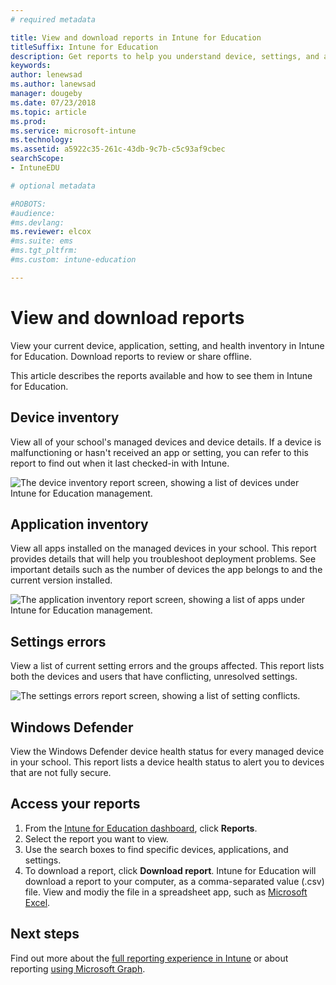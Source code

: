 ```yaml
---
# required metadata

title: View and download reports in Intune for Education 
titleSuffix: Intune for Education
description: Get reports to help you understand device, settings, and application activity in Intune for Education.
keywords:
author: lenewsad
ms.author: lanewsad
manager: dougeby
ms.date: 07/23/2018
ms.topic: article
ms.prod:
ms.service: microsoft-intune
ms.technology:
ms.assetid: a5922c35-261c-43db-9c7b-c5c93af9cbec
searchScope:
- IntuneEDU

# optional metadata

#ROBOTS:
#audience:
#ms.devlang:
ms.reviewer: elcox
#ms.suite: ems
#ms.tgt_pltfrm:
#ms.custom: intune-education

---
```


# View and download reports  

View your current device, application, setting, and health inventory in Intune for Education. Download reports to review or share offline.

This article describes the reports available and how to see them in Intune for Education.

## Device inventory
View all of your school's managed devices and device details. If a device is malfunctioning or hasn't received an app or setting, you can refer to this report to find out when it last checked-in with Intune.   

   ![The device inventory report screen, showing a list of devices under Intune for Education management.](./media/reports-001-device-inventory.png)

## Application inventory
View all apps installed on the managed devices in your school. This report provides details that will help you troubleshoot deployment problems. See important details such as the number of devices the app belongs to and the current version installed.  
 
 ![The application inventory report screen, showing a list of apps under Intune for Education management.](./media/reports-002-app-inventory.png)  

## Settings errors
View a list of current setting errors and the groups affected. This report lists both the devices and users that have conflicting, unresolved settings.   

   ![The settings errors report screen, showing a list of setting conflicts.](./media/reports-003-settings-error.png)

## Windows Defender
View the Windows Defender device health status for every managed device in your school. This report lists a device health status to alert you to devices that are not fully secure. 

## Access your reports

1. From the [Intune for Education dashboard](https://intuneeducation.portal.azure.com), click **Reports**.  
2. Select the report you want to view. 
3. Use the search boxes to find specific devices, applications, and settings.
4. To download a report, click **Download report**. Intune for Education will download a report to your computer, as a comma-separated value (.csv) file. View and modiy the file in a spreadsheet app, such as [Microsoft Excel](https://support.office.com/article/Import-or-export-text-txt-or-csv-files-5250ac4c-663c-47ce-937b-339e391393ba).  

## Next steps  
Find out more about the [full reporting experience in Intune](https://docs.microsoft.com/intune/deploy-use/understand-microsoft-intune-operations-by-using-reports) or about reporting [using Microsoft Graph](https://developer.microsoft.com/graph/docs/overview/overview).
